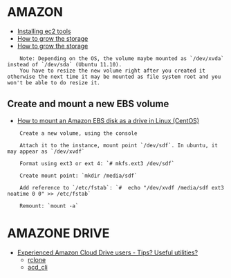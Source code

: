 # AMAZON
* [Installing ec2 tools](http://blog.bottomlessinc.com/2010/12/installing-the-amazon-ec2-command-line-tools-to-launch-persistent-instances/)
* [How to grow the storage](http://blog.edoceo.com/2009/02/amazon-ebs-how-to-grow-storage.html)
* [How to grow the storage](http://aws-musings.com/how-to-expand-your-ebs-volume/)

```
    Note: Depending on the OS, the volume maybe mounted as `/dev/xvda` instead of `/dev/sda` (Ubuntu 11.10).
    You have to resize the new volume right after you created it otherwise the next time it may be mounted as file system root and you won't be able to do resize it.
```

## Create and mount a new EBS volume
* [How to mount an Amazon EBS disk as a drive in Linux (CentOS)](http://www.coderchris.com/linux/how-to-mount-an-amazon-ebs-disk-as-a-drive-in-linux-centos/2011/01/31)

```
    Create a new volume, using the console

    Attach it to the instance, mount point `/dev/sdf`. In ubuntu, it may appear as `/dev/xvdf`

    Format using ext3 or ext 4: `# mkfs.ext3 /dev/sdf`

    Create mount point: `mkdir /media/sdf`

    Add reference to `/etc/fstab`: `#  echo "/dev/xvdf /media/sdf ext3 noatime 0 0" >> /etc/fstab`

    Remount: `mount -a`
```



# AMAZONE DRIVE
* [Experienced Amazon Cloud Drive users - Tips? Useful utilities?](https://www.reddit.com/r/DataHoarder/comments/3uj5v4/experienced_amazon_cloud_drive_users_tips_useful/)
    * [rclone](https://github.com/ncw/rclone)
    * [acd_cli](https://acd-cli.readthedocs.io/en/latest/index.html)

